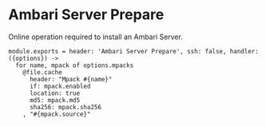 
# Ambari Server Prepare

Online operation required to install an Ambari Server.

    module.exports = header: 'Ambari Server Prepare', ssh: false, handler: ({options}) ->
      for name, mpack of options.mpacks
        @file.cache
          header: "Mpack #{name}"
          if: mpack.enabled
          location: true
          md5: mpack.md5
          sha256: mpack.sha256
        , "#{mpack.source}"
